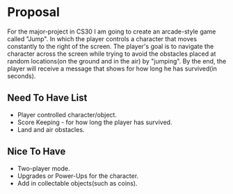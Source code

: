 # Proposal
For the major-project in CS30 I am going to create an arcade-style game called "Jump". In which the player controls a character that moves constantly to the right of the screen. The player's goal is to navigate the character across the screen while trying to avoid the obstacles placed at random locations(on the ground and in the air) by "jumping". By the end, the player will receive a message that shows for how long he has survived(in seconds).

## Need To Have List
- Player controlled character/object.
- Score Keeping - for how long the player has survived.
- Land and air obstacles.


## Nice To Have
- Two-player mode.
- Upgrades or Power-Ups for the character.
- Add in collectable objects(such as coins).
